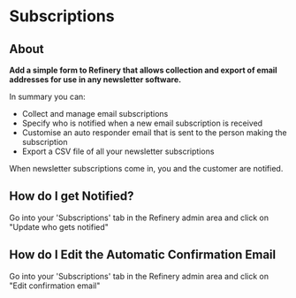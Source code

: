 # Subscriptions

## About

__Add a simple form to Refinery that allows collection and export of email addresses for use in any newsletter software.__

In summary you can:

* Collect and manage email subscriptions
* Specify who is notified when a new email subscription is received
* Customise an auto responder email that is sent to the person making the subscription
* Export a CSV file of all your newsletter subscriptions

When newsletter subscriptions come in, you and the customer are notified.

## How do I get Notified?

Go into your 'Subscriptions' tab in the Refinery admin area and click on "Update who gets notified"

## How do I Edit the Automatic Confirmation Email

Go into your 'Subscriptions' tab in the Refinery admin area and click on "Edit confirmation email"